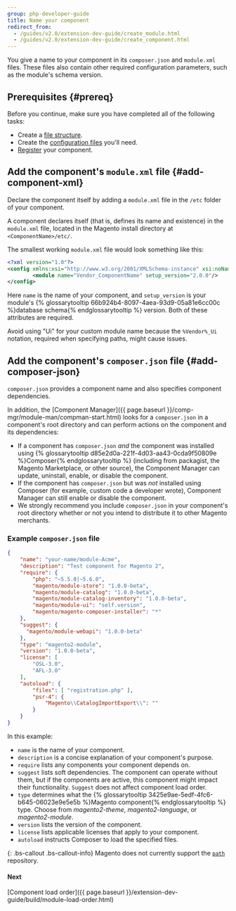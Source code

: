 ```yaml
---
group: php-developer-guide
title: Name your component
redirect_from:
  - /guides/v2.0/extension-dev-guide/create_module.html
  - /guides/v2.0/extension-dev-guide/create_component.html
---
```


You give a name to your component in its `composer.json` and `module.xml` files. These files also contain other required configuration parameters, such as the module's schema version.

## Prerequisites {#prereq}

Before you continue, make sure you have completed all of the following tasks:
*   Create a [file structure]({{page.baseurl}}/extension-dev-guide/build/module-file-structure.html).
*   Create the [configuration files]({{page.baseurl}}/extension-dev-guide/build/required-configuration-files.html) you'll need.
*   [Register]({{page.baseurl}}/extension-dev-guide/build/component-registration.html) your component.

## Add the component's `module.xml` file {#add-component-xml}

Declare the component itself by adding a `module.xml` file in the `/etc` folder of your component.

A component declares itself (that is, defines its name and existence) in the `module.xml` file, located in the Magento install directory at `<ComponentName>/etc/`.

The smallest working `module.xml` file would look something like this:

```xml
<?xml version="1.0"?>
<config xmlns:xsi="http://www.w3.org/2001/XMLSchema-instance" xsi:noNamespaceSchemaLocation="urn:magento:framework:Module/etc/module.xsd">
        <module name="Vendor_ComponentName" setup_version="2.0.0"/>
</config>
```

Here `name`  is the name of your component, and `setup_version` is your module's {% glossarytooltip 66b924b4-8097-4aea-93d9-05a81e6cc00c %}database schema{% endglossarytooltip %} version. Both of these attributes are required.

Avoid using "Ui" for your custom module name because the <code>%Vendor%_Ui</code> notation, required when specifying paths, might cause issues.

## Add the component's `composer.json` file {#add-composer-json}
`composer.json` provides a component name and also specifies component dependencies.

In addition, the [Component Manager]({{ page.baseurl }}/comp-mgr/module-man/compman-start.html) looks for a `composer.json` in a component's root directory and can perform actions on the component and its dependencies:

* If a component has `composer.json` *and* the component was installed using {% glossarytooltip d85e2d0a-221f-4d03-aa43-0cda9f50809e %}Composer{% endglossarytooltip %} (including from packagist, the Magento Marketplace, or other source), the Component Manager can update, uninstall, enable, or disable the component.
* If the component has `composer.json` but was *not* installed using Composer (for example, custom code a developer wrote), Component Manager can still enable or disable the component.
* We strongly recommend you include `composer.json` in your component's root directory whether or not you intend to distribute it to other Magento merchants.

### Example `composer.json` file

```json
{
    "name": "your-name/module-Acme",
    "description": "Test component for Magento 2",
    "require": {
        "php": "~5.5.0|~5.6.0",
        "magento/module-store": "1.0.0-beta",
        "magento/module-catalog": "1.0.0-beta",
        "magento/module-catalog-inventory": "1.0.0-beta",
        "magento/module-ui": "self.version",
        "magento/magento-composer-installer": "*"
    },
    "suggest": {
      "magento/module-webapi": "1.0.0-beta"
    },
    "type": "magento2-module",
    "version": "1.0.0-beta",
    "license": [
        "OSL-3.0",
        "AFL-3.0"
    ],
    "autoload": {
        "files": [ "registration.php" ],
        "psr-4": {
            "Magento\\CatalogImportExport\\": ""
        }
    }
}
```

In this example:

* `name` is the name of your component.
* `description` is a concise explanation of your component's purpose.
* `require` lists any components your component depends on.
* `suggest` lists soft dependencies. The component can operate without them, but if the components are active, this component might impact their functionality. `Suggest` does not affect component load order.
* `type` determines what the {% glossarytooltip 3425e9ae-5edf-4fc6-b645-06023e9e5e5b %}Magento component{% endglossarytooltip %} type. Choose from *magento2-theme*, *magento2-language*, or *magento2-module*.
* `version` lists the version of the component.
* `license` lists applicable licenses that apply to your component.
* `autoload` instructs Composer to load the specified files.

{: .bs-callout .bs-callout-info}
Magento does not currently support the [`path`](https://getcomposer.org/doc/05-repositories.md#path) repository.

#### Next

[Component load order]({{ page.baseurl }}/extension-dev-guide/build/module-load-order.html)
